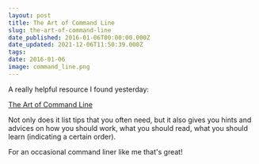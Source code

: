 ```yaml
---
layout: post
title: The Art of Command Line
slug: the-art-of-command-line
date_published: 2016-01-06T00:00:00.000Z
date_updated: 2021-12-06T11:50:39.000Z
tags:
date: 2016-01-06
image: command_line.png
---
```


A really helpful resource I found yesterday:

[The Art of Command Line](https://rud.is/taotcl/the-art-of-the-command-line.html)

Not only does it list tips that you often need, but it also gives you hints and advices on how you should work, what you should read, what you should learn (indicating a certain order).

For an occasional command liner like me that's great!
